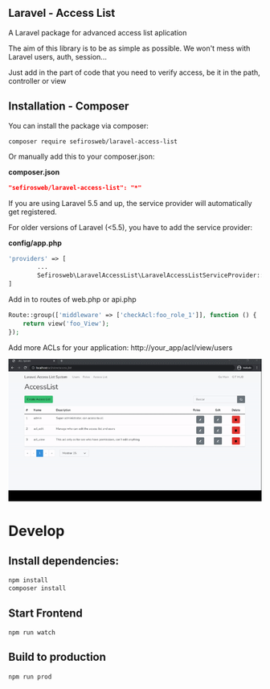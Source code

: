 ## Laravel - Access List

A Laravel package for advanced access list aplication

The aim of this library is to be as simple as possible. We won't mess with Laravel users, auth, session...

Just add in the part of code that you need to verify access, be it in the path, controller or view

## Installation - Composer

You can install the package via composer:

```
composer require sefirosweb/laravel-access-list
```

Or manually add this to your composer.json:

**composer.json**

```json
"sefirosweb/laravel-access-list": "*"
```

If you are using Laravel 5.5 and up, the service provider will automatically get registered.

For older versions of Laravel (<5.5), you have to add the service provider:

**config/app.php**

```php
'providers' => [
        ...
    	Sefirosweb\LaravelAccessList\LaravelAccessListServiceProvider::class,
]
```

Add in to routes of web.php or api.php

```php
Route::group(['middleware' => ['checkAcl:foo_role_1']], function () {
    return view('foo_View');
});
```

Add more ACLs for your application:
http://your_app/acl/view/users

![image](https://raw.githubusercontent.com/sefirosweb/laravel-access-list/master/docs/how_to.gif)

# Develop

## Install dependencies:

```
npm install
composer install
```

## Start Frontend

```
npm run watch
```

## Build to production

```
npm run prod
```
